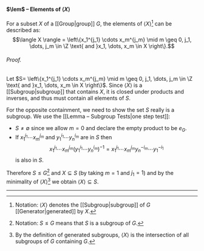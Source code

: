 #### $\lem$ – Elements of $\langle X \rangle$
For a subset $X$ of a [[Group|group]] $G$, the elements of $\langle X \rangle$[^1] can be described as:
$$\langle X \rangle = \left\{x_1^{j_1} \cdots x_m^{j_m} \mid m \geq 0, j_1, \dots, j_m \in \Z \text{ and }x_1, \dots, x_m \in X \right\}.$$

###### *Proof.* 
Let $S= \left\{x_1^{j_1} \cdots x_m^{j_m} \mid m \geq 0, j_1, \dots, j_m \in \Z \text{ and }x_1, \dots, x_m \in X \right\}$. Since $\langle X \rangle$ is a [[Subgroup|subgroup]] that contains $X$, it is closed under products and inverses, and thus must contain all elements of $S$.

For the opposite containment, we need to show the set $S$ really is a subgroup. We use the [[Lemma – Subgroup Tests|one step test]]:

- $S \ne \emptyset$ since we allow $m = 0$ and declare the empty product to be $e_G$. 
- If  $x_1^{j_1} \cdots x_m^{j_m}$ and $y_1^{i_1} \cdots y_n^{i_m}$ are in $S$ then $$
x_1^{j_1} \cdots x_m^{j_m}(y_1^{i_1} \cdots y_n^{i_m})^{-1}=
x_1^{j_1} \cdots x_m^{j_m} y_n^{-i_m} \cdots y_1^{-i_1}
$$is also in $S$.

Therefore $S\leq G$[^2] and $X\subseteq S$ (by taking $m=1$ and $j_1=1$) and by the minimality of $\langle X \rangle$[^3] we obtain $\langle X \rangle\subseteq S$. 
***

[^1]: Notation: $\langle X \rangle$ denotes the [[Subgroup|subgroup]] of $G$ [[Generator|generated]] by $X$.
[^2]: Notation: $S\leq G$ means that $S$ is a subgroup of $G$.
[^3]: By the definition of generated subgroups, $\langle X \rangle$ is the intersection of all subgroups of $G$ containing $G$. 